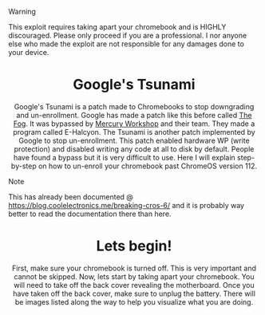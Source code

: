 > [!WARNING]
> This exploit requires taking apart your chromebook and is HIGHLY discouraged.
> Please only proceed if you are a professional. I nor anyone else who made
> the exploit are not responsible for any damages done to your device.

<div align="center">
  <h1>
Google's Tsunami
  </h1>
<p>
  Google's Tsunami is a patch made to Chromebooks to stop downgrading
  and un-enrollment. Google has made a patch like this before called
  <a href="https://fog.gay">The Fog</a>. It was bypassed by <a href="https://mercurywork.shop">Mercury Workshop</a> and their team. They
  made a program called E-Halcyon. The Tsunami is another patch implemented 
  by Google to stop un-enrollment. This patch enabled hardware WP (write protection)
  and disabled writing any code at all to disk by default.
  People have found a bypass but it is very difficult to 
  use. Here I will explain step-by-step on how to un-enroll 
  your chromebook past ChromeOS version 112.
</p>
</div>

  
> [!NOTE]
> This has already been documented @ https://blog.coolelectronics.me/breaking-cros-6/
> and it is probably way better to read the documentation there than here.

<div align="center">
<h1>
  Lets begin!
</h1>
  <p>
    First, make sure your chromebook is turned off. This is very important and
    cannot be skipped. Now, lets start by taking apart your chromebook. You will
    need to take off the back cover revealing the motherboard. Once you have taken
    off the back cover, make sure to unplug the battery. There will be images listed along
    the way to help you visualize what you are doing.
  </p>
</div>

